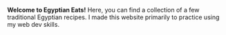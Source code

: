 **Welcome to Egyptian Eats!**
Here, you can find a collection of a few traditional Egyptian recipes.
I made this website primarily to practice using my web dev skills.
